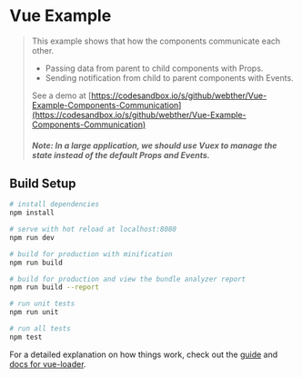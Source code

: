 # Vue Example

> This example shows that how the components communicate each other.
> * Passing data from parent to child components with Props.
> * Sending notification from child to parent components with Events.
> 
> See a demo at [https://codesandbox.io/s/github/webther/Vue-Example-Components-Communication](https://codesandbox.io/s/github/webther/Vue-Example-Components-Communication)
> 
> <h4><i>Note: In a large application, we should use Vuex to manage the state instead of the default Props and Events.</i></h4> 


## Build Setup

``` bash
# install dependencies
npm install

# serve with hot reload at localhost:8080
npm run dev

# build for production with minification
npm run build

# build for production and view the bundle analyzer report
npm run build --report

# run unit tests
npm run unit

# run all tests
npm test
```

For a detailed explanation on how things work, check out the [guide](http://vuejs-templates.github.io/webpack/) and [docs for vue-loader](http://vuejs.github.io/vue-loader).
